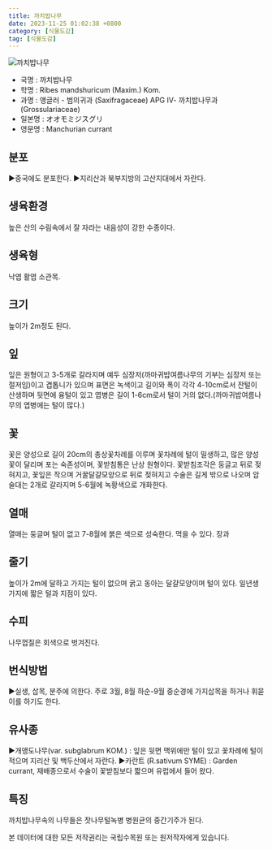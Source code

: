 ```yaml
---
title: 까치밥나무
date: 2023-11-25 01:02:38 +0800
category: [식물도감]
tag: [식물도감]
---
```




![까치밥나무](/fileUpload/plants/basic/Saxifragaceae/Ribes/15639/1_th2.JPG)
- 국명 : 까치밥나무
- 학명 : Ribes mandshuricum (Maxim.) Kom.
- 과명 : 앵글러 - 범의귀과 (Saxifragaceae) APG Ⅳ- 까치밥나무과 (Grossulariaceae)
- 일본명 : オオモミジスグリ
- 영문명 : Manchurian currant


## 분포
▶중국에도 분포한다.▶지리산과 북부지방의 고산지대에서 자란다.
## 생육환경
높은 산의 수림속에서 잘 자라는 내음성이 강한 수종이다.
## 생육형
낙엽 활엽 소관목.
## 크기
높이가 2m정도 된다.
## 잎
잎은 원형이고 3-5개로 갈라지며 예두 심장저(까마귀밥여름나무의 기부는 심장저 또는 절저임)이고 겹톱니가 있으며 표면은 녹색이고 길이와 폭이 각각 4-10cm로서 잔털이 산생하며 뒷면에 융털이 있고 엽병은 길이 1-6cm로서 털이 거의 없다.(까마귀밥여름나무의 엽병에는 털이 많다.)
## 꽃
꽃은 양성으로 길이 20cm의 총상꽃차례를 이루며 꽃차례에 털이 밀생하고, 많은 양성꽃이 달리며 포는 숙존성이며, 꽃받침통은 난상 원형이다. 꽃받침조각은 둥글고 뒤로 젖혀지고, 꽃잎은 작으며 거꿀달걀모양으로 뒤로 젖혀지고 수술은 길게 밖으로 나오며 암술대는 2개로 갈라지며 5-6월에 녹황색으로 개화한다.
## 열매
열매는 둥글며 털이 없고 7-8월에 붉은 색으로 성숙한다. 먹을 수 있다. 장과
## 줄기
높이가 2m에 달하고 가지는 털이 없으며 굵고 동아는 달걀모양이며 털이 있다. 일년생가지에 짧은 털과 지점이 있다.
## 수피
나무껍질은 회색으로 벗겨진다.
## 번식방법
▶실생, 삽목, 분주에 의한다. 주로 3월, 8월 하순-9월 중순경에 가지삽목을 하거나 휘묻이를 하기도 한다. 
## 유사종
▶개앵도나무(var. subglabrum KOM.) : 잎은 뒷면 맥위에만 털이 있고 꽃차례에 털이 적으며 지리산 및 백두산에서 자란다. ▶카란트 (R.sativum SYME) : Garden currant, 재배종으로서 수술이 꽃받침보다 짧으며 유럽에서 들어 왔다.
## 특징
까치밥나무속의 나무들은 잣나무털녹병 병원균의 중간기주가 된다.






본 데이터에 대한 모든 저작권리는 국립수목원 또는 원저작자에게 있습니다.
